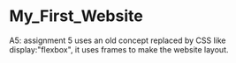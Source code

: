# My_First_Website
A5: assignment 5 uses an old concept replaced by CSS like display:"flexbox", it uses frames to make the website layout.

